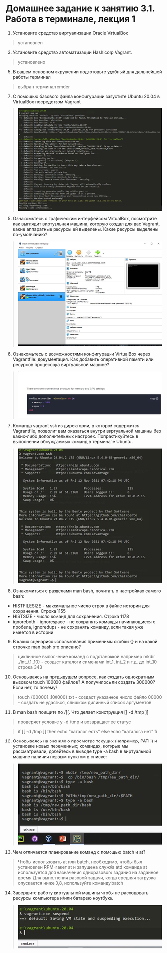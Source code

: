 # Домашнее задание к занятию 3.1. Работа в терминале, лекция 1

1. Установите средство виртуализации Oracle VirtualBox 
>установлен
3. Установите средство автоматизации Hashicorp Vagrant.
>установлено
5. В вашем основном окружении подготовьте удобный для дальнейшей работы терминал 
>выбран терминал cmder
7. С помощью базового файла конфигурации запустите Ubuntu 20.04 в VirtualBox посредством Vagrant
>![Vagrant установлен](https://github.com/Smarzhic/netology/blob/main/03-sysadmin-01-terminal/1.JPG)
5. Ознакомьтесь с графическим интерфейсом VirtualBox, посмотрите как выглядит виртуальная машина, которую создал для вас Vagrant, какие аппаратные ресурсы ей выделены. Какие ресурсы выделены по-умолчанию?
>![Графический интерфейс VirtualBox](https://github.com/Smarzhic/netology/blob/main/03-sysadmin-01-terminal/2.JPG)
6. Ознакомьтесь с возможностями конфигурации VirtualBox через Vagrantfile: документация. Как добавить оперативной памяти или ресурсов процессора виртуальной машине?
>![Управление ресурсами через Vagrantfile](https://github.com/Smarzhic/netology/blob/main/03-sysadmin-01-terminal/3.JPG)
7. Команда vagrant ssh из директории, в которой содержится Vagrantfile, позволит вам оказаться внутри виртуальной машины без каких-либо дополнительных настроек. Попрактикуйтесь в выполнении обсуждаемых команд в терминале Ubuntu.
>![Подключено через ssh](https://github.com/Smarzhic/netology/blob/main/03-sysadmin-01-terminal/4.JPG)
8. Ознакомиться с разделами man bash, почитать о настройках самого bash:
  * HISTFILESIZE - максимальное число строк в файле истории для сохранения. Cтрока 1155
  * HISTSIZE - число команд для сохранения. Cтрока 1178
  * ignoreboth  - ignorespace - не сохранять команды начинающиеся с пробела, ignoredups - не сохранять команду, если такая уже имеется в истории
9. В каких сценариях использования применимы скобки {} и на какой строчке man bash это описано?
>цикличное выполнение команд с подстановкой например mkdir ./int_{1..10} - создаст каталоги сименами int_1, int_2 и т.д. до int_10 строка 343
10. Основываясь на предыдущем вопросе, как создать однократным вызовом touch 100000 файлов? А получилось ли создать 300000? Если нет, то почему?
>touch {000001..100000}.txt - создаст указанное число файло
>00000 - создать не удасться, слишком дилинный список аргументов
11. В man bash поищите по /\[\[. Что делает конструкция [[ -d /tmp ]]
>проверяет условие у -d /tmp и возвращает ее статус

>if [[ -d /tmp ]]
then
    echo "каталог есть"
else
    echo "каталога нет"
fi
12. Основываясь на знаниях о просмотре текущих (например, PATH) и установке новых переменных; командах, которые мы рассматривали, добейтесь в выводе type -a bash в виртуальной машине наличия первым пунктом в списке:
>![Вывод переменных](https://github.com/Smarzhic/netology/blob/main/03-sysadmin-01-terminal/5.JPG)
13. Чем отличается планирование команд с помощью batch и at?
>Чтобы использовать at или batch, необходимо, чтобы был установлен RPM-пакет at и запущена служба atd
>команда at используется для назначения одноразового задания на заданное время
>Для выполнения разовой задачи, когда средняя загрузка опускается ниже 0,8, используйте команду batch
14. Завершите работу виртуальной машины чтобы не расходовать ресурсы компьютера и/или батарею ноутбука.
>![Выключение вирт машины(пауза)](https://github.com/Smarzhic/netology/blob/main/03-sysadmin-01-terminal/6.JPG)







